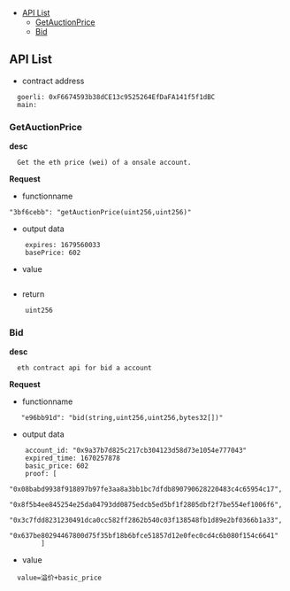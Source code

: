 
* [API List](#API-List)
    * [GetAuctionPrice](#GetAuctionPrice)
    * [Bid](#Bid)
    
## API List
* contract address
```
  goerli: 0xF6674593b38dCE13c9525264EfDaFA141f5f1dBC
  main: 
```

### GetAuctionPrice
**desc**
```
  Get the eth price (wei) of a onsale account.
```
**Request**
* functionname
```
"3bf6cebb": "getAuctionPrice(uint256,uint256)"
```
* output data
```
    expires: 1679560033
    basePrice: 602
```
* value
```
```
* return
```
    uint256
```

### Bid
**desc**
```
  eth contract api for bid a account
```
**Request**
* functionname
```
   "e96bb91d": "bid(string,uint256,uint256,bytes32[])"
```

* output data
```
    account_id: "0x9a37b7d825c217cb304123d58d73e1054e777043"
    expired_time: 1670257878
    basic_price: 602
    proof: [
            "0x08babd9938f918897b97fe3aa8a3bb1bc7dfdb890790628220483c4c65954c17",
            "0x8f5b4ee845254e25da04793dd0875edcb5ed5bf1f2805dbf2f7be554ef1006f6",
            "0x3c7fdd8231230491dca0cc582ff2862b540c03f138548fb1d89e2bf0366b1a33",
            "0x637be80294467800d75f35bf18b6bfce51857d12e0fec0cd4c6b080f154c6641"
        ]
```
* value
```
  value=溢价+basic_price
```